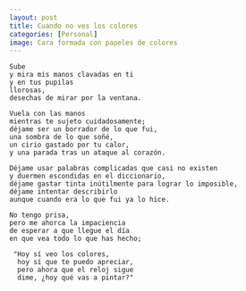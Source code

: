 ```yaml
---
layout: post
title: Cuando no ves los colores
categories: [Personal]
image: Cara formada con papeles de colores
---
```


    Sube
    y mira mis manos clavadas en ti
    y en tus pupilas
    llorosas,
    desechas de mirar por la ventana.

    Vuela con las manos
    mientras te sujeto cuidadosamente;
    déjame ser un borrador de lo que fui,
    una sombra de lo que soñé,
    un cirio gastado por tu calor,
    y una parada tras un ataque al corazón.

    Déjame usar palabras complicadas que casi no existen
    y duermen escondidas en el diccionario,
    déjame gastar tinta inútilmente para lograr lo imposible,
    déjame intentar describirlo
    aunque cuando era lo que fui ya lo hice.

    No tengo prisa,
    pero me ahorca la impaciencia
    de esperar a que llegue el día
    en que vea todo lo que has hecho;

     "Hoy sí veo los colores,
      hoy sí que te puedo apreciar,
      pero ahora que el reloj sigue
      dime, ¿hoy qué vas a pintar?"
